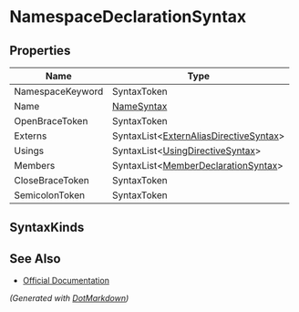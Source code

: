 # NamespaceDeclarationSyntax

## Properties

| Name             | Type                                                                     |
| ---------------- | ------------------------------------------------------------------------ |
| NamespaceKeyword | SyntaxToken                                                              |
| Name             | [NameSyntax](NameSyntax.md)                                              |
| OpenBraceToken   | SyntaxToken                                                              |
| Externs          | SyntaxList\<[ExternAliasDirectiveSyntax](ExternAliasDirectiveSyntax.md)> |
| Usings           | SyntaxList\<[UsingDirectiveSyntax](UsingDirectiveSyntax.md)>             |
| Members          | SyntaxList\<[MemberDeclarationSyntax](MemberDeclarationSyntax.md)>       |
| CloseBraceToken  | SyntaxToken                                                              |
| SemicolonToken   | SyntaxToken                                                              |

## SyntaxKinds

## See Also

* [Official Documentation](https://docs.microsoft.com/en-us/dotnet/api/microsoft.codeanalysis.csharp.syntax.namespacedeclarationsyntax)


*\(Generated with [DotMarkdown](http://github.com/JosefPihrt/DotMarkdown)\)*